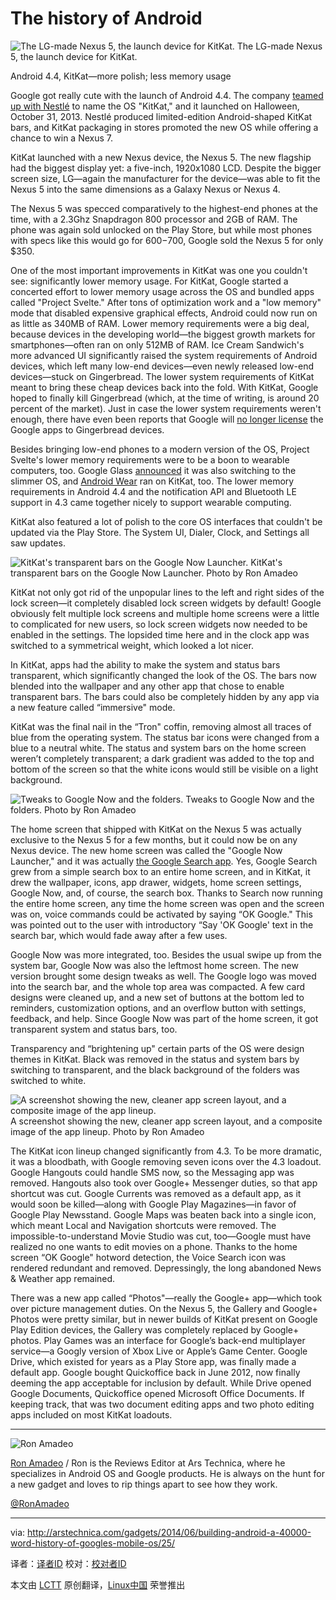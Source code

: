 The history of Android
================================================================================
![The LG-made Nexus 5, the launch device for KitKat.](http://cdn.arstechnica.net/wp-content/uploads/2014/03/nexus56.jpg)
The LG-made Nexus 5, the launch device for KitKat.

Android 4.4, KitKat—more polish; less memory usage

Google got really cute with the launch of Android 4.4. The company [teamed up with Nestlé][1] to name the OS "KitKat," and it launched on Halloween, October 31, 2013. Nestlé produced limited-edition Android-shaped KitKat bars, and KitKat packaging in stores promoted the new OS while offering a chance to win a Nexus 7.

KitKat launched with a new Nexus device, the Nexus 5. The new flagship had the biggest display yet: a five-inch, 1920x1080 LCD. Despite the bigger screen size, LG—again the manufacturer for the device—was able to fit the Nexus 5 into the same dimensions as a Galaxy Nexus or Nexus 4.

The Nexus 5 was specced comparatively to the highest-end phones at the time, with a 2.3Ghz Snapdragon 800 processor and 2GB of RAM. The phone was again sold unlocked on the Play Store, but while most phones with specs like this would go for $600-$700, Google sold the Nexus 5 for only $350.

One of the most important improvements in KitKat was one you couldn't see: significantly lower memory usage. For KitKat, Google started a concerted effort to lower memory usage across the OS and bundled apps called "Project Svelte." After tons of optimization work and a "low memory" mode that disabled expensive graphical effects, Android could now run on as little as 340MB of RAM. Lower memory requirements were a big deal, because devices in the developing world—the biggest growth markets for smartphones—often ran on only 512MB of RAM. Ice Cream Sandwich's more advanced UI significantly raised the system requirements of Android devices, which left many low-end devices—even newly released low-end devices—stuck on Gingerbread. The lower system requirements of KitKat meant to bring these cheap devices back into the fold. With KitKat, Google hoped to finally kill Gingerbread (which, at the time of writing, is around 20 percent of the market). Just in case the lower system requirements weren't enough, there have even been reports that Google will [no longer license][2] the Google apps to Gingerbread devices.

Besides bringing low-end phones to a modern version of the OS, Project Svelte's lower memory requirements were to be a boon to wearable computers, too. Google Glass [announced][3] it was also switching to the slimmer OS, and [Android Wear][4] ran on KitKat, too. The lower memory requirements in Android 4.4 and the notification API and Bluetooth LE support in 4.3 came together nicely to support wearable computing.

KitKat also featured a lot of polish to the core OS interfaces that couldn't be updated via the Play Store. The System UI, Dialer, Clock, and Settings all saw updates.

![KitKat's transparent bars on the Google Now Launcher.](http://cdn.arstechnica.net/wp-content/uploads/2014/03/1homescreenz.png)
KitKat's transparent bars on the Google Now Launcher.
Photo by Ron Amadeo

KitKat not only got rid of the unpopular lines to the left and right sides of the lock screen—it completely disabled lock screen widgets by default! Google obviously felt multiple lock screens and multiple home screens were a little to complicated for new users, so lock screen widgets now needed to be enabled in the settings. The lopsided time here and in the clock app was switched to a symmetrical weight, which looked a lot nicer.

In KitKat, apps had the ability to make the system and status bars transparent, which significantly changed the look of the OS. The bars now blended into the wallpaper and any other app that chose to enable transparent bars. The bars could also be completely hidden by any app via a new feature called “immersive" mode.

KitKat was the final nail in the “Tron" coffin, removing almost all traces of blue from the operating system. The status bar icons were changed from a blue to a neutral white. The status and system bars on the home screen weren’t completely transparent; a dark gradient was added to the top and bottom of the screen so that the white icons would still be visible on a light background.

![Tweaks to Google Now and the folders.](http://cdn.arstechnica.net/wp-content/uploads/2014/03/nowfolders.png)
Tweaks to Google Now and the folders.
Photo by Ron Amadeo

The home screen that shipped with KitKat on the Nexus 5 was actually exclusive to the Nexus 5 for a few months, but it could now be on any Nexus device. The new home screen was called the "Google Now Launcher," and it was actually [the Google Search app][5]. Yes, Google Search grew from a simple search box to an entire home screen, and in KitKat, it drew the wallpaper, icons, app drawer, widgets, home screen settings, Google Now, and, of course, the search box. Thanks to Search now running the entire home screen, any time the home screen was open and the screen was on, voice commands could be activated by saying “OK Google." This was pointed out to the user with introductory “Say 'OK Google' text in the search bar, which would fade away after a few uses.

Google Now was more integrated, too. Besides the usual swipe up from the system bar, Google Now was also the leftmost home screen. The new version brought some design tweaks as well. The Google logo was moved into the search bar, and the whole top area was compacted. A few card designs were cleaned up, and a new set of buttons at the bottom led to reminders, customization options, and an overflow button with settings, feedback, and help. Since Google Now was part of the home screen, it got transparent system and status bars, too.

Transparency and “brightening up" certain parts of the OS were design themes in KitKat. Black was removed in the status and system bars by switching to transparent, and the black background of the folders was switched to white.

![A screenshot showing the new, cleaner app screen layout, and a composite image of the app lineup.](http://cdn.arstechnica.net/wp-content/uploads/2014/03/apps.png)
A screenshot showing the new, cleaner app screen layout, and a composite image of the app lineup.
Photo by Ron Amadeo

The KitKat icon lineup changed significantly from 4.3. To be more dramatic, it was a bloodbath, with Google removing seven icons over the 4.3 loadout. Google Hangouts could handle SMS now, so the Messaging app was removed. Hangouts also took over Google+ Messenger duties, so that app shortcut was cut. Google Currents was removed as a default app, as it would soon be killed—along with Google Play Magazines—in favor of Google Play Newsstand. Google Maps was beaten back into a single icon, which meant Local and Navigation shortcuts were removed. The impossible-to-understand Movie Studio was cut, too—Google must have realized no one wants to edit movies on a phone. Thanks to the home screen “OK Google" hotword detection, the Voice Search icon was rendered redundant and removed. Depressingly, the long abandoned News & Weather app remained.

There was a new app called “Photos"—really the Google+ app—which took over picture management duties. On the Nexus 5, the Gallery and Google+ Photos were pretty similar, but in newer builds of KitKat present on Google Play Edition devices, the Gallery was completely replaced by Google+ photos. Play Games was an interface for Google’s back-end multiplayer service—a Googly version of Xbox Live or Apple’s Game Center. Google Drive, which existed for years as a Play Store app, was finally made a default app. Google bought Quickoffice back in June 2012, now finally deeming the app acceptable for inclusion by default. While Drive opened Google Documents, Quickoffice opened Microsoft Office Documents. If keeping track, that was two document editing apps and two photo editing apps included on most KitKat loadouts.

----------

![Ron Amadeo](http://cdn.arstechnica.net/wp-content//uploads/authors/ron-amadeo-sq.jpg)

[Ron Amadeo][a] / Ron is the Reviews Editor at Ars Technica, where he specializes in Android OS and Google products. He is always on the hunt for a new gadget and loves to rip things apart to see how they work.

[@RonAmadeo][t]

--------------------------------------------------------------------------------

via: http://arstechnica.com/gadgets/2014/06/building-android-a-40000-word-history-of-googles-mobile-os/25/

译者：[译者ID](https://github.com/译者ID) 校对：[校对者ID](https://github.com/校对者ID)

本文由 [LCTT](https://github.com/LCTT/TranslateProject) 原创翻译，[Linux中国](http://linux.cn/) 荣誉推出

[1]:http://arstechnica.com/gadgets/2013/09/official-the-next-edition-of-android-is-kitkat-version-4-4/
[2]:http://www.androidpolice.com/2014/02/10/rumor-google-to-begin-forcing-oems-to-certify-android-devices-with-a-recent-os-version-if-they-want-google-apps/
[3]:http://www.androidpolice.com/2014/03/01/glass-xe14-delayed-until-its-ready-promises-big-changes-and-a-move-to-kitkat/
[4]:http://arstechnica.com/gadgets/2014/03/in-depth-with-android-wear-googles-quantum-leap-of-a-smartwatch-os/
[5]:http://arstechnica.com/gadgets/2013/11/google-just-pulled-a-facebook-home-kitkats-primary-interface-is-google-search/
[a]:http://arstechnica.com/author/ronamadeo
[t]:https://twitter.com/RonAmadeo